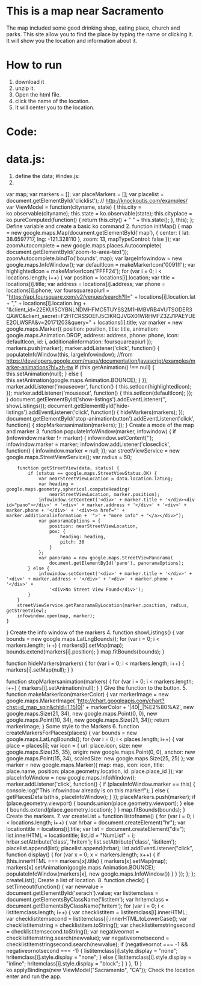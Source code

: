 # This is a map near Sacramento
The map included some good drinking shop, eating place, church and parks.
This site allow you to find the place by typing the name or clicking it. It will show you the location and information about it.
# How to run
1. download it
2. unzip it.
3. Open the html file.
4. click the name of the location.
5. It will center you to the location.
# Code:
# data.js:
1. define the data;
#index.js:
1.
var map;
var markers = [];
var placeMarkers = [];
var placelist = document.getElementById('clicklist');
// http://knockoutjs.com/examples/
var ViewModel = function(cityname, state) {
    this.city = ko.observable(cityname);
    this.state = ko.observable(state);
    this.cityplace = ko.pureComputed(function() {
        return this.city() + " " + this.state();
    }, this);
};
Define variable and create a basic ko command
2.
function initMap() {
    map = new google.maps.Map(document.getElementById('map'), {
        center: {
            lat: 38.6597717,
            lng: -121.328110
        },
        zoom: 13,
        mapTypeControl: false
    });
    var zoomAutocomplete = new google.maps.places.Autocomplete(
        document.getElementById('zoom-to-area-text'));
    zoomAutocomplete.bindTo('bounds', map);
    var largeInfowindow = new google.maps.InfoWindow();
    var defaultIcon = makeMarkerIcon('0091ff');
    var highlightedIcon = makeMarkerIcon('FFFF24');
    for (var i = 0; i < locations.length; i++) {
        var position = locations[i].location;
        var title = locations[i].title;
        var address = locations[i].address;
        var phone = locations[i].phone;
        var foursquareapiurl = "https://api.foursquare.com/v2/venues/search?ll=" + locations[i].location.lat + "," + locations[i].location.lng + "&client_id=22EKUI5CYBNLNDMHFMC5TUYSS2M1HMBVRB4VUTSODER3QAWC&client_secret=F2HTCRSSOEFJ5CIKRQJVGX01WRHMFZ3ZJ1PAEYUEE2OLWSPA&v=20171203&query=" + locations[i].title;
        var marker = new google.maps.Marker({
            position: position,
            title: title,
            animation: google.maps.Animation.DROP,
            address: address,
            phone: phone,
            icon: defaultIcon,
            id: i,
            additionalinformation: foursquareapiurl
        });
        markers.push(marker);
        marker.addListener('click', function() {
            populateInfoWindow(this, largeInfowindow);
            //from https://developers.google.com/maps/documentation/javascript/examples/marker-animations?hl=zh-tw
            if (this.getAnimation() !== null) {
                this.setAnimation(null);
            } else {
                this.setAnimation(google.maps.Animation.BOUNCE);
            }
        });
        marker.addListener('mouseover', function() {
            this.setIcon(highlightedIcon);
        });
        marker.addListener('mouseout', function() {
            this.setIcon(defaultIcon);
        });
    }
    document.getElementById('show-listings').addEventListener('', showListings());
    document.getElementById('hide-listings').addEventListener('click', function() {
        hideMarkers(markers);
    });
    document.getElementById('stop-animationbutton').addEventListener('click', function() {
        stopMarkersanimation(markers);
    });
}
Create a mode of the map and marker
3.
function populateInfoWindow(marker, infowindow) {
    if (infowindow.marker != marker) {
        infowindow.setContent('');
        infowindow.marker = marker;
        infowindow.addListener('closeclick', function() {
            infowindow.marker = null;
        });
        var streetViewService = new google.maps.StreetViewService();
        var radius = 50;

        function getStreetView(data, status) {
            if (status == google.maps.StreetViewStatus.OK) {
                var nearStreetViewLocation = data.location.latLng;
                var heading = google.maps.geometry.spherical.computeHeading(
                    nearStreetViewLocation, marker.position);
                infowindow.setContent('<div>' + marker.title + '</div><div id="pano"></div>' + '<div>' + marker.address + '</div>' + '<div>' + marker.phone + '</div>' + '<div><a href="' + marker.additionalinformation + '">' + "more info" + "</a></div>");
                var panoramaOptions = {
                    position: nearStreetViewLocation,
                    pov: {
                        heading: heading,
                        pitch: 30
                    }
                };
                var panorama = new google.maps.StreetViewPanorama(
                    document.getElementById('pano'), panoramaOptions);
            } else {
                infowindow.setContent('<div>' + marker.title + '</div>' + '<div>' + marker.address + '</div>' + '<div>' + marker.phone + '</div>' +
                    '<div>No Street View Found</div>');
            }
        }
        streetViewService.getPanoramaByLocation(marker.position, radius, getStreetView);
        infowindow.open(map, marker);
    }
}
Create the info window of the markers
4.
function showListings() {
    var bounds = new google.maps.LatLngBounds();
    for (var i = 0; i < markers.length; i++) {
        markers[i].setMap(map);
        bounds.extend(markers[i].position);
    }
    map.fitBounds(bounds);
}

function hideMarkers(markers) {
    for (var i = 0; i < markers.length; i++) {
        markers[i].setMap(null);
    }
}

function stopMarkersanimation(markers) {
    for (var i = 0; i < markers.length; i++) {
        markers[i].setAnimation(null);
    }
}
Give the function to the button.
5.
function makeMarkerIcon(markerColor) {
    var markerImage = new google.maps.MarkerImage(
        'http://chart.googleapis.com/chart?chst=d_map_spin&chld=1.15|0|' + markerColor +
        '|40|_|%E2%80%A2',
        new google.maps.Size(21, 34),
        new google.maps.Point(0, 0),
        new google.maps.Point(10, 34),
        new google.maps.Size(21, 34));
    return markerImage;
}
Some style to the Markers
6.
function createMarkersForPlaces(places) {
    var bounds = new google.maps.LatLngBounds();
    for (var i = 0; i < places.length; i++) {
        var place = places[i];
        var icon = {
            url: place.icon,
            size: new google.maps.Size(35, 35),
            origin: new google.maps.Point(0, 0),
            anchor: new google.maps.Point(15, 34),
            scaledSize: new google.maps.Size(25, 25)
        };
        var marker = new google.maps.Marker({
            map: map,
            icon: icon,
            title: place.name,
            position: place.geometry.location,
            id: place.place_id
        });
        var placeInfoWindow = new google.maps.InfoWindow();
        marker.addListener('click', function() {
            if (placeInfoWindow.marker == this) {
                console.log("This infowindow already is on this marker!");
            } else {
                getPlacesDetails(this, placeInfoWindow);
            }
        });
        placeMarkers.push(marker);
        if (place.geometry.viewport) {
            bounds.union(place.geometry.viewport);
        } else {
            bounds.extend(place.geometry.location);
        }
    }
    map.fitBounds(bounds);
}
Create the markers.
7.
var createList = function listofname() {
    for (var i = 0; i < locations.length; i++) {
        var hrbar = document.createElement("hr");
        var locationtitle = locations[i].title;
        var list = document.createElement("div");
        list.innerHTML = locationtitle;
        list.id = "NumList" + i;
        hrbar.setAttribute('class', 'hritem');
        list.setAttribute('class', 'listitem');
        placelist.append(list);
        placelist.append(hrbar);
        list.addEventListener("click", function display() {
            for (var x = 0; x < markers.length; x++) {
                if (this.innerHTML === markers[x].title) {
                    markers[x].setMap(map);
                    markers[x].setAnimation(google.maps.Animation.BOUNCE);
                    populateInfoWindow(markers[x], new google.maps.InfoWindow())
                }
            }
        });
    };
};
createList();
Create a list of location.
8.
function check() {
    setTimeout(function() {
        var newvalue = document.getElementById('serach').value;
        var listitemclass = document.getElementsByClassName('listitem');
        var hritemclass = document.getElementsByClassName('hritem');
        for (var i = 0; i < listitemclass.length; i++) {
            var checklistitem = listitemclass[i].innerHTML;
            var checklistitemsecond = listitemclass[i].innerHTML.toLowerCase();
            var checklistitemstring = checklistitem.toString();
            var checklistitemstringsecond = checklistitemsecond.toString();
            var negativeornot = checklistitemstring.search(newvalue);
            var negativeornotsecond = checklistitemstringsecond.search(newvalue);
            if (negativeornot === -1 && negativeornotsecond === -1) {
                listitemclass[i].style.display = "none";
                hritemclass[i].style.display = "none";
            } else {
                listitemclass[i].style.display = "inline";
                hritemclass[i].style.display = "block";
            }
        }
    }, 1)
}
ko.applyBindings(new ViewModel("Sacramento", "CA"));
Check the location enter and run the app.
